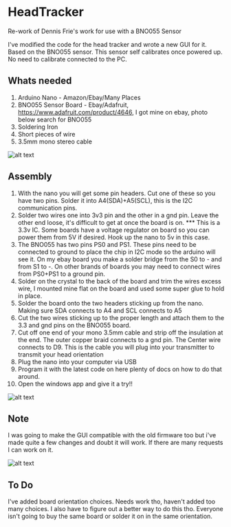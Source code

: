 # HeadTracker
Re-work of Dennis Frie's  work for use with a BNO055 Sensor

I've modified the code for the head tracker and wrote a new GUI for it. Based on the BNO055 sensor. This sensor self calibrates once powered up. No need to calibrate connected to the PC.

## Whats needed

1) Arduino Nano - Amazon/Ebay/Many Places
2) BNO055 Sensor Board - Ebay/Adafruit, https://www.adafruit.com/product/4646, I got mine on ebay, photo below search for BNO055
3) Soldering Iron
4) Short pieces of wire
5) 3.5mm mono stereo cable

![alt text](https://github.com/dlktdr/HeadTracker/blob/master/Doc/BNO055.jpg?raw=true)

## Assembly

1) With the nano you will get some pin headers. Cut one of these so you have two pins. Solder it into A4(SDA)+A5(SCL), this is the I2C communication pins.
2) Solder two wires one into 3v3 pin and the other in a gnd pin. Leave the other end loose, it's difficult to get at once the board is on.
*** This is a 3.3v IC. Some boards have a voltage regulator on board so you can power them from 5V if desired. Hook up the nano to 5v in this case.
3) The BNO055 has two pins PS0 and PS1. These pins need to be connected to ground to place the chip in I2C mode so the arduino will see it. On my ebay board you make a solder bridge from the S0 to - and from S1 to -. On other brands of boards you may need to connect wires from PS0+PS1 to a ground pin.
4) Solder on the crystal to the back of the board and trim the wires excess wire, I mounted mine flat on the board and used some super glue to hold in place.
5) Solder the board onto the two headers sticking up from the nano. Making sure SDA connects to A4 and SCL connects to A5
6) Cut the two wires sticking up to the proper length and attach them to the 3.3 and gnd pins on the BNO055 board.
7) Cut off one end of your mono 3.5mm cable and strip off the insulation at the end. The outer copper braid connects to a gnd pin. The Center wire connects to D9. This is the cable you will plug into your transmitter to transmit your head orientation
8) Plug the nano into your computer via USB
9) Program it with the latest code on here plenty of docs on how to do that around.
10) Open the windows app and give it a try!!

![alt text](https://github.com/dlktdr/HeadTracker/blob/master/Doc/Hookup.png?raw=true)

## Note
I was going to make the GUI compatible with the old firmware too but i've made quite a few changes and doubt it will work. If there are many requests I can work on it.

![alt text](https://github.com/dlktdr/HeadTracker/blob/master/ScreenShot.png?raw=true)

## To Do

I've added board orientation choices. Needs work tho, haven't added too many choices. I also have to figure out a better way to do this tho. Everyone isn't going to buy the same board or solder it on in the same orientation.
